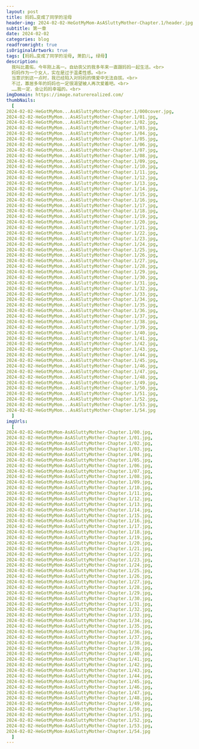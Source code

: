```yaml
---
layout: post
title: 妈妈…变成了同学的淫母
header-img: 2024-02-02-HeGotMyMom-AsASluttyMother-Chapter.1/header.jpg
subtitle: 第一章
date: 2024-02-02
categories: blog
readfromright: true
isOriginalArtwork: true
tags: [妈妈…变成了同学的淫母, 萧韵儿, 绿母]
description:
  我叫比嘉佑，今年刚上高一。自幼丧父的我多年来一直跟妈妈一起生活。<br>
  妈妈作为一个女人，实在是过于温柔性感。<br>
  当意识到这一点时，我已经陷入对妈妈的情爱中无法自拔。<br>
  不过，寡居多年的妈妈也一定很渴望被人再次爱着吧。<br>
  ……我一定，会让妈妈幸福的。<br>
imgDomain: https://image.naturerealized.com/
thumbNails:
  [
2024-02-02-HeGotMyMom...AsASluttyMother-Chapter.1/000cover.jpg,
2024-02-02-HeGotMyMom...AsASluttyMother-Chapter.1/01.jpg,
2024-02-02-HeGotMyMom...AsASluttyMother-Chapter.1/02.jpg,
2024-02-02-HeGotMyMom...AsASluttyMother-Chapter.1/03.jpg,
2024-02-02-HeGotMyMom...AsASluttyMother-Chapter.1/04.jpg,
2024-02-02-HeGotMyMom...AsASluttyMother-Chapter.1/05.jpg,
2024-02-02-HeGotMyMom...AsASluttyMother-Chapter.1/06.jpg,
2024-02-02-HeGotMyMom...AsASluttyMother-Chapter.1/07.jpg,
2024-02-02-HeGotMyMom...AsASluttyMother-Chapter.1/08.jpg,
2024-02-02-HeGotMyMom...AsASluttyMother-Chapter.1/09.jpg,
2024-02-02-HeGotMyMom...AsASluttyMother-Chapter.1/10.jpg,
2024-02-02-HeGotMyMom...AsASluttyMother-Chapter.1/11.jpg,
2024-02-02-HeGotMyMom...AsASluttyMother-Chapter.1/12.jpg,
2024-02-02-HeGotMyMom...AsASluttyMother-Chapter.1/13.jpg,
2024-02-02-HeGotMyMom...AsASluttyMother-Chapter.1/14.jpg,
2024-02-02-HeGotMyMom...AsASluttyMother-Chapter.1/15.jpg,
2024-02-02-HeGotMyMom...AsASluttyMother-Chapter.1/16.jpg,
2024-02-02-HeGotMyMom...AsASluttyMother-Chapter.1/17.jpg,
2024-02-02-HeGotMyMom...AsASluttyMother-Chapter.1/18.jpg,
2024-02-02-HeGotMyMom...AsASluttyMother-Chapter.1/19.jpg,
2024-02-02-HeGotMyMom...AsASluttyMother-Chapter.1/20.jpg,
2024-02-02-HeGotMyMom...AsASluttyMother-Chapter.1/21.jpg,
2024-02-02-HeGotMyMom...AsASluttyMother-Chapter.1/22.jpg,
2024-02-02-HeGotMyMom...AsASluttyMother-Chapter.1/23.jpg,
2024-02-02-HeGotMyMom...AsASluttyMother-Chapter.1/24.jpg,
2024-02-02-HeGotMyMom...AsASluttyMother-Chapter.1/25.jpg,
2024-02-02-HeGotMyMom...AsASluttyMother-Chapter.1/26.jpg,
2024-02-02-HeGotMyMom...AsASluttyMother-Chapter.1/27.jpg,
2024-02-02-HeGotMyMom...AsASluttyMother-Chapter.1/28.jpg,
2024-02-02-HeGotMyMom...AsASluttyMother-Chapter.1/29.jpg,
2024-02-02-HeGotMyMom...AsASluttyMother-Chapter.1/30.jpg,
2024-02-02-HeGotMyMom...AsASluttyMother-Chapter.1/31.jpg,
2024-02-02-HeGotMyMom...AsASluttyMother-Chapter.1/32.jpg,
2024-02-02-HeGotMyMom...AsASluttyMother-Chapter.1/33.jpg,
2024-02-02-HeGotMyMom...AsASluttyMother-Chapter.1/34.jpg,
2024-02-02-HeGotMyMom...AsASluttyMother-Chapter.1/35.jpg,
2024-02-02-HeGotMyMom...AsASluttyMother-Chapter.1/36.jpg,
2024-02-02-HeGotMyMom...AsASluttyMother-Chapter.1/37.jpg,
2024-02-02-HeGotMyMom...AsASluttyMother-Chapter.1/38.jpg,
2024-02-02-HeGotMyMom...AsASluttyMother-Chapter.1/39.jpg,
2024-02-02-HeGotMyMom...AsASluttyMother-Chapter.1/40.jpg,
2024-02-02-HeGotMyMom...AsASluttyMother-Chapter.1/41.jpg,
2024-02-02-HeGotMyMom...AsASluttyMother-Chapter.1/42.jpg,
2024-02-02-HeGotMyMom...AsASluttyMother-Chapter.1/43.jpg,
2024-02-02-HeGotMyMom...AsASluttyMother-Chapter.1/44.jpg,
2024-02-02-HeGotMyMom...AsASluttyMother-Chapter.1/45.jpg,
2024-02-02-HeGotMyMom...AsASluttyMother-Chapter.1/46.jpg,
2024-02-02-HeGotMyMom...AsASluttyMother-Chapter.1/47.jpg,
2024-02-02-HeGotMyMom...AsASluttyMother-Chapter.1/48.jpg,
2024-02-02-HeGotMyMom...AsASluttyMother-Chapter.1/49.jpg,
2024-02-02-HeGotMyMom...AsASluttyMother-Chapter.1/50.jpg,
2024-02-02-HeGotMyMom...AsASluttyMother-Chapter.1/51.jpg,
2024-02-02-HeGotMyMom...AsASluttyMother-Chapter.1/52.jpg,
2024-02-02-HeGotMyMom...AsASluttyMother-Chapter.1/53.jpg,
2024-02-02-HeGotMyMom...AsASluttyMother-Chapter.1/54.jpg
  ]
imgUrls:
  [
2024-02-02-HeGotMyMom-AsASluttyMother-Chapter.1/00.jpg,
2024-02-02-HeGotMyMom-AsASluttyMother-Chapter.1/01.jpg,
2024-02-02-HeGotMyMom-AsASluttyMother-Chapter.1/02.jpg,
2024-02-02-HeGotMyMom-AsASluttyMother-Chapter.1/03.jpg,
2024-02-02-HeGotMyMom-AsASluttyMother-Chapter.1/04.jpg,
2024-02-02-HeGotMyMom-AsASluttyMother-Chapter.1/05.jpg,
2024-02-02-HeGotMyMom-AsASluttyMother-Chapter.1/06.jpg,
2024-02-02-HeGotMyMom-AsASluttyMother-Chapter.1/07.jpg,
2024-02-02-HeGotMyMom-AsASluttyMother-Chapter.1/08.jpg,
2024-02-02-HeGotMyMom-AsASluttyMother-Chapter.1/09.jpg,
2024-02-02-HeGotMyMom-AsASluttyMother-Chapter.1/10.jpg,
2024-02-02-HeGotMyMom-AsASluttyMother-Chapter.1/11.jpg,
2024-02-02-HeGotMyMom-AsASluttyMother-Chapter.1/12.jpg,
2024-02-02-HeGotMyMom-AsASluttyMother-Chapter.1/13.jpg,
2024-02-02-HeGotMyMom-AsASluttyMother-Chapter.1/14.jpg,
2024-02-02-HeGotMyMom-AsASluttyMother-Chapter.1/15.jpg,
2024-02-02-HeGotMyMom-AsASluttyMother-Chapter.1/16.jpg,
2024-02-02-HeGotMyMom-AsASluttyMother-Chapter.1/17.jpg,
2024-02-02-HeGotMyMom-AsASluttyMother-Chapter.1/18.jpg,
2024-02-02-HeGotMyMom-AsASluttyMother-Chapter.1/19.jpg,
2024-02-02-HeGotMyMom-AsASluttyMother-Chapter.1/20.jpg,
2024-02-02-HeGotMyMom-AsASluttyMother-Chapter.1/21.jpg,
2024-02-02-HeGotMyMom-AsASluttyMother-Chapter.1/22.jpg,
2024-02-02-HeGotMyMom-AsASluttyMother-Chapter.1/23.jpg,
2024-02-02-HeGotMyMom-AsASluttyMother-Chapter.1/24.jpg,
2024-02-02-HeGotMyMom-AsASluttyMother-Chapter.1/25.jpg,
2024-02-02-HeGotMyMom-AsASluttyMother-Chapter.1/26.jpg,
2024-02-02-HeGotMyMom-AsASluttyMother-Chapter.1/27.jpg,
2024-02-02-HeGotMyMom-AsASluttyMother-Chapter.1/28.jpg,
2024-02-02-HeGotMyMom-AsASluttyMother-Chapter.1/29.jpg,
2024-02-02-HeGotMyMom-AsASluttyMother-Chapter.1/30.jpg,
2024-02-02-HeGotMyMom-AsASluttyMother-Chapter.1/31.jpg,
2024-02-02-HeGotMyMom-AsASluttyMother-Chapter.1/32.jpg,
2024-02-02-HeGotMyMom-AsASluttyMother-Chapter.1/33.jpg,
2024-02-02-HeGotMyMom-AsASluttyMother-Chapter.1/34.jpg,
2024-02-02-HeGotMyMom-AsASluttyMother-Chapter.1/35.jpg,
2024-02-02-HeGotMyMom-AsASluttyMother-Chapter.1/36.jpg,
2024-02-02-HeGotMyMom-AsASluttyMother-Chapter.1/37.jpg,
2024-02-02-HeGotMyMom-AsASluttyMother-Chapter.1/38.jpg,
2024-02-02-HeGotMyMom-AsASluttyMother-Chapter.1/39.jpg,
2024-02-02-HeGotMyMom-AsASluttyMother-Chapter.1/40.jpg,
2024-02-02-HeGotMyMom-AsASluttyMother-Chapter.1/41.jpg,
2024-02-02-HeGotMyMom-AsASluttyMother-Chapter.1/42.jpg,
2024-02-02-HeGotMyMom-AsASluttyMother-Chapter.1/43.jpg,
2024-02-02-HeGotMyMom-AsASluttyMother-Chapter.1/44.jpg,
2024-02-02-HeGotMyMom-AsASluttyMother-Chapter.1/45.jpg,
2024-02-02-HeGotMyMom-AsASluttyMother-Chapter.1/46.jpg,
2024-02-02-HeGotMyMom-AsASluttyMother-Chapter.1/47.jpg,
2024-02-02-HeGotMyMom-AsASluttyMother-Chapter.1/48.jpg,
2024-02-02-HeGotMyMom-AsASluttyMother-Chapter.1/49.jpg,
2024-02-02-HeGotMyMom-AsASluttyMother-Chapter.1/50.jpg,
2024-02-02-HeGotMyMom-AsASluttyMother-Chapter.1/51.jpg,
2024-02-02-HeGotMyMom-AsASluttyMother-Chapter.1/52.jpg,
2024-02-02-HeGotMyMom-AsASluttyMother-Chapter.1/53.jpg,
2024-02-02-HeGotMyMom-AsASluttyMother-Chapter.1/54.jpg
  ]
---
```

